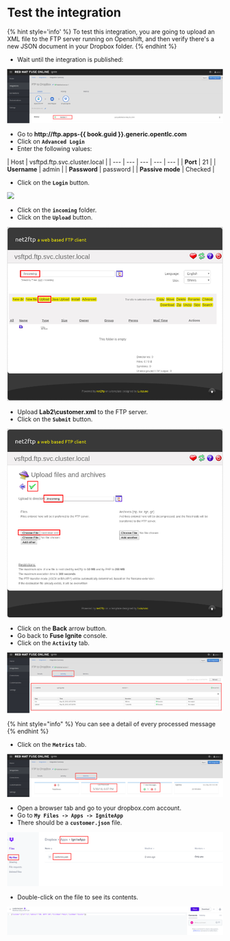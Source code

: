 # Test the integration

{% hint style='info' %}
To test this integration, you are going to upload an XML file to the FTP server running on Openshift, and then verify there's a new JSON document in your Dropbox folder.
{% endhint %}

* Wait until the integration is published:

![](../.gitbook/assets/image%20%28108%29.png)

* Go to **http://ftp.apps-{{ book.guid }}.generic.opentlc.com**
* Click on **`Advanced Login`**
* Enter the following values:

| Host | vsftpd.ftp.svc.cluster.local |
| --- | --- | --- | --- | --- |
| **Port** | 21 |
| **Username** | admin |
| **Password** | password |
| **Passive mode** | Checked |

* Click on the **`Login`** button.

![](https://blobscdn.gitbook.com/v0/b/gitbook-28427.appspot.com/o/assets%2F-LDgEtlo1zua2etnJvxn%2F-LDngljqU3as7X5EMh1K%2F-LDnhY6bbRbRgEDYlMJS%2Fimage.png?alt=media&token=49f765c7-7436-420e-a724-02d4aeb4210f)

* Click on the **`incoming`** folder.
* Click on the **`Upload`** button.

![](../.gitbook/assets/image%20%2823%29.png)

* Upload **Lab2\customer.xml** to the FTP server.
* Click on the **`Submit`** button.

![](../.gitbook/assets/image%20%28132%29.png)

* Click on the **Back** arrow button.
* Go back to **Fuse Ignite** console.
* Click on the **`Activity`** tab.

![](../.gitbook/assets/image%20%28110%29.png)

{% hint style="info" %}
You can see a detail of every processed message
{% endhint %}

* Click on the **`Metrics`** tab.

![](../.gitbook/assets/image%20%2829%29.png)

* Open a browser tab and go to your dropbox.com account.
* Go to **`My Files -> Apps -> IgniteApp`**
* There should be a **`customer.json`** file.

![](../.gitbook/assets/image%20%2893%29.png)

* Double-click on the file to see its contents.

![](../.gitbook/assets/image%20%2862%29.png)



